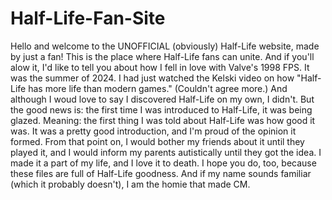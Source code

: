 # Half-Life-Fan-Site
Hello and welcome to the UNOFFICIAL (obviously) Half-Life website, made by just a fan! This is the place where Half-Life fans can unite. And if you'll alow it, I'd like to tell you about how I fell in love with Valve's 1998 FPS. It was the summer of 2024. I had just watched the Kelski video on how "Half-Life has more life than modern games." (Couldn't agree more.) And although I woud love to say I discovered Half-Life on my own, I didn't. But the good news is: the first time I was introduced to Half-Life, it was being glazed. Meaning: the first thing I was told about Half-Life was how good it was. It was a pretty good introduction, and I'm proud of the opinion it formed. From that point on, I would bother my friends about it until they played it, and I would inform my parents autistically until they got the idea. I made it a part of my life, and I love it to death. I hope you do, too, because these files are full of Half-Life goodness. And if my name sounds familiar (which it probably doesn't), I am the homie that made CM.
